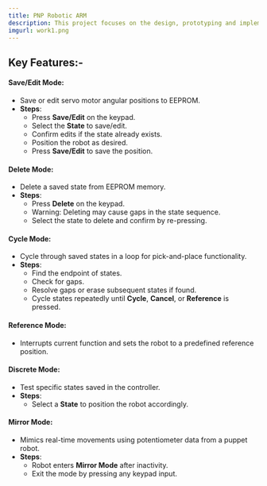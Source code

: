 ```yaml
---
title: PNP Robotic ARM 
description: This project focuses on the design, prototyping and implementation of a 4DOF(Degree of Freedom) Robot Arm which is programmable through a Puppet model consisting of 4- potentiometers. The Robot can save up to 10 positions(States) and cycle through them. The states are reprogrammable and a mirror mode is also available that copies the orientation of the puppet robot in real time. This device is a close representation of the pick and place machine commonly deployed in most industrial automated factories and facilities.
imgurl: work1.png
---
```



## **Key Features**:-

#### **Save/Edit Mode**:
- Save or edit servo motor angular positions to EEPROM.
- **Steps**:
  - Press **Save/Edit** on the keypad.
  - Select the **State** to save/edit.
  - Confirm edits if the state already exists.
  - Position the robot as desired.
  - Press **Save/Edit** to save the position.

#### **Delete Mode**:
- Delete a saved state from EEPROM memory.
- **Steps**:
  - Press **Delete** on the keypad.
  - Warning: Deleting may cause gaps in the state sequence.
  - Select the state to delete and confirm by re-pressing.

#### **Cycle Mode**:
- Cycle through saved states in a loop for pick-and-place functionality.
- **Steps**:
  - Find the endpoint of states.
  - Check for gaps.
  - Resolve gaps or erase subsequent states if found.
  - Cycle states repeatedly until **Cycle**, **Cancel**, or **Reference** is pressed.

#### **Reference Mode**:
- Interrupts current function and sets the robot to a predefined reference position.

#### **Discrete Mode**:
- Test specific states saved in the controller.
- **Steps**:
  - Select a **State** to position the robot accordingly.

#### **Mirror Mode**:
- Mimics real-time movements using potentiometer data from a puppet robot.
- **Steps**:
  - Robot enters **Mirror Mode** after inactivity.
  - Exit the mode by pressing any keypad input.
